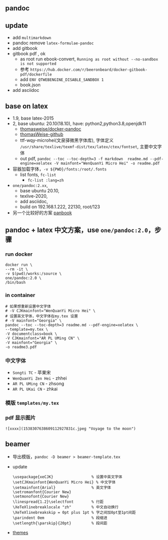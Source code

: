 pandoc
---

## update

- add `multimarkdown`
- pandoc remove `latex-formulae-pandoc`
- add gitbook
- gitbook pdf , ok
  - as root run ebook-convert, `Running as root without --no-sandbox is not supported`
  - 参考 `https://hub.docker.com/r/beeronbeard/docker-gitbook-pdf/dockerfile`
  - add `ENV QTWEBENGINE_DISABLE_SANDBOX 1`
  - book.json
- add asciidoc

## base on latex

- 1.9, base latex-2015
- 2, base ubuntu: 20.10(18.10), have: python2,python3.8,openjdk11
  - [thomasweise/docker-pandoc](https://hub.docker.com/r/thomasweise/docker-pandoc/dockerfile)
  - [thomasWeise-github](https://github.com/thomasWeise/docker-pandoc)
  - ttf-wqy-microhei(文泉驿微黑字体库), 字体定义 `/usr/share/texlive/texmf-dist/tex/latex/ctex/fontset`, 主要中文字体
  - out pdf, `pandoc --toc --toc-depth=3 -f markdown  readme.md --pdf-engine=xelatex -V mainfont="WenQuanYi Micro Hei" -o readme.pdf`
- 容器加载字体，`-v ${PWD}/fonts:/root/.fonts `
  - list fonts, `fc-list`
    - `fc-list :lang=zh`
- `one/pandoc:2.xx`,
  - base ubuntu 20.10,
  - texlive-2020,
  - add asciidoc,
  - build on 192.168.1.222, 22130, root/123
- 另一个比较好的方案 [panbook](https://github.com.cnpmjs.org/annProg/PanBook.git)

## pandoc + latex 中文方案，use `one/pandoc:2.0`，步骤

### run docker

```
docker run \
--rm -it \
-v $(pwd)/works:/source \
one/pandoc:2.0 \
/bin/bash
```

### in container

```
# 如果想重新设置中文字体
# -V CJKmainfont="WenQuanYi Micro Hei" \
# 设置英文字体，中文字体在my.tex 设置
# -V mainfont="Georgia" \
pandoc --toc --toc-depth=3 readme.md --pdf-engine=xelatex \
--template=my.tex \
-V documentclass=book \
-V CJKmainfont="AR PL UMing CN" \
-V mainfont="Georgia" \
-o readme3.pdf
```

### 中文字体

- `Songti TC` - 苹果宋
- `WenQuanYi Zen Hei` - zhhei
- `AR PL UMing CN` - zhsong
- `AR PL UKai CN` - zhkai

### 模版 `templates/my.tex`

### pdf 显示图片

```
![xxxx](1538307638609112927831c.jpeg "Voyage to the moon")
```

## beamer

- 导出模版，`pandoc -D beamer > beamer-template.tex`
- update

  ```
  \usepackage{xeCJK}                 % 设置中英文字体
  \setCJKmainfont{WenQuanYi Micro Hei} % 中文字体
  \setmainfont{Arial}                % 英文字体
  \setromanfont{Courier New}
  \setmonofont{Courier New}
  \linespread{1.2}\selectfont        % 行距
  \XeTeXlinebreaklocale "zh"         % 中文自动换行
  \XeTeXlinebreakskip = 0pt plus 1pt % 字之间加0pt至1pt间距
  \parindent 0em                     % 段缩进
  \setlength{\parskip}{20pt}         % 段间距
  ```

- [themes](http://deic.uab.es/~iblanes/beamer_gallery/index_by_theme.html)
